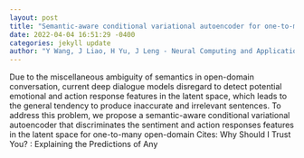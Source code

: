 ```yaml
--- 
layout: post 
title: "Semantic-aware conditional variational autoencoder for one-to-many dialogue generation" 
date: 2022-04-04 16:51:29 -0400 
categories: jekyll update 
author: "Y Wang, J Liao, H Yu, J Leng - Neural Computing and Applications, 2022" 
--- 
```

Due to the miscellaneous ambiguity of semantics in open-domain conversation, current deep dialogue models disregard to detect potential emotional and action response features in the latent space, which leads to the general tendency to produce inaccurate and irrelevant sentences. To address this problem, we propose a semantic-aware conditional variational autoencoder that discriminates the sentiment and action responses features in the latent space for one-to-many open-domain Cites: Why Should I Trust You? : Explaining the Predictions of Any